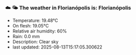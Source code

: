 ### ☁️ 🌤️  The weather in Florianópolis is: Florianópolis

- Temperature: 19.48°C
- On flesh: 19.05°C
- Relative air humidity: 60%
- Rain: 0.0 mm
- Description: Clear sky
- last updated: 2025-08-13T15:17:05.300622

